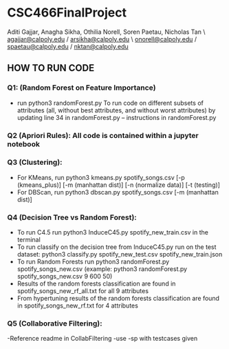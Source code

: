 # CSC466FinalProject
Aditi Gajjar, Anagha Sikha, Othilia Norell, Soren Paetau, Nicholas Tan \\ agajjar@calpoly.edu / arsikha@calpoly.edu \ onorell@calpoly.edu  / spaetau@calpoly.edu / nktan@calpoly.edu
​

## HOW TO RUN CODE

### Q1: (Random Forest on Feature Importance)
- run python3 randomForest.py <numAttributes> <numDatapoints> <numTrees>
To run code on different subsets of attributes (all, without best attributes, and without worst attributes) by updating line 34 in randomForest.py – instructions in randomForest.py

### Q2 (Apriori Rules): All code is contained within a jupyter notebook

### Q3 (Clustering): 
- For KMeans, run python3 kmeans.py spotify_songs.csv <k> [-p (kmeans_plus)] [-m (manhattan dist)] [-n (normalize data)] [-t (testing)]
- For DBScan, run python3 dbscan.py spotify_songs.csv <epsilon> <NumPoints> [-m (manhattan dist)]
    
### Q4 (Decision Tree vs Random Forest): 
- To run C4.5 run python3 InduceC45.py spotify_new_train.csv in the terminal
- To run classify on the decision tree from InduceC45.py run on the test dataset: python3 classify.py spotify_new_test.csv spotify_new_train.json
- To run Random Forests run python3 randomForest.py spotify_songs_new.csv <numAttributes> <numDataPoints> <numTrees> (example: python3 randomForest.py spotify_songs_new.csv 9 600 50)
- Results of the random forests classification are found in spotify_songs_new_rf_all.txt for all 9 attributes
- From hypertuning results of the random forests classification are found in spotify_songs_new_rf.txt for 4 attributes

### Q5 (Collaborative Filtering): 
-Reference readme in CollabFiltering
-use -sp with testcases given


